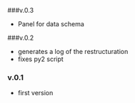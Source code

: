 ###v.0.3
- Panel for data schema

###v.0.2
- generates a log of the restructuration
- fixes py2 script
### v.0.1
- first version